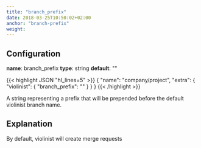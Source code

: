 ```yaml
---
title: "branch_prefix"
date: 2018-03-25T10:50:02+02:00
anchor: "branch-prefix"
weight:
---
```


## Configuration

__name__: branch_prefix
__type__: string
__default__: ""

{{< highlight JSON "hl_lines=5" >}}
{
  "name": "company/project",
  "extra": {
    "violinist": {
      "branch_prefix": ""
    }
  }
}
{{< /highlight >}}

A string representing a prefix that will be prepended before the default violinist branch name.

## Explanation

By default, violinist will create merge requests

